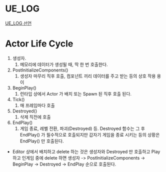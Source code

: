 
# UE_LOG

[UE_LOG 선언](/Unreal/Macro)

# Actor Life Cycle

1. 생성자.
	1. 메모리에 데이터가 생성될 때, 딱 한 번 호출한다.
2. PostInitializeComponents()
	1. 생성자 마무리 직후 호출, 컴포넌트 끼리 데이터를 주고 받는 등의 상호 작용 용이
3. BeginPlay() 
	1. 런타입 상에서 Actor 가 배치 또는 Spawn 된 직후 호출 된다.
4. Tick()
	1. 매 프레임마다 호출
5. Destroyed()
	1. 삭제 직전에 호출
6. EndPlay()
	1. 게임 종료, 레벨 전환, 파괴(Destroyed) 등. Destroyed 함수는 그 후 EndPlay() 가 필수적으로 호출되지만 갑자기 게임을 종료 시키는 등의 상황은 EndPlay() 만 호출된다.

- Editor 상에서 배치하고 delete 하는 것은 생성자와 Destroyed 만 호출하고 Play 하고 인게임 중에 delete 하면 생성자 -> PostInitializeComponents -> BeginPlay -> Destroyed -> EndPlay 순으로 호출된다.
